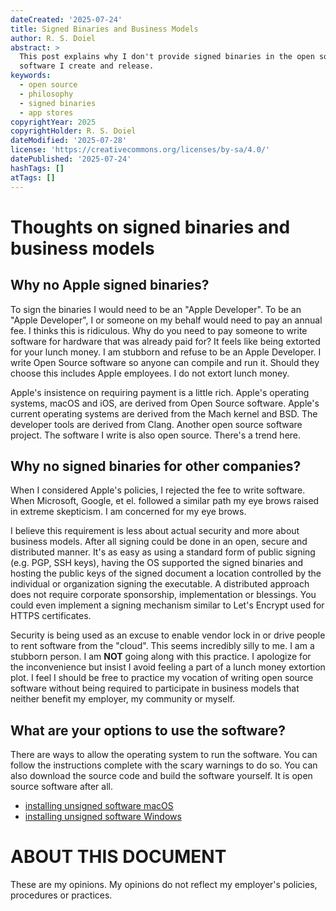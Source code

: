 ```yaml
---
dateCreated: '2025-07-24'
title: Signed Binaries and Business Models
author: R. S. Doiel
abstract: >
  This post explains why I don't provide signed binaries in the open source
  software I create and release.
keywords:
  - open source
  - philosophy
  - signed binaries
  - app stores
copyrightYear: 2025
copyrightHolder: R. S. Doiel
dateModified: '2025-07-28'
license: 'https://creativecommons.org/licenses/by-sa/4.0/'
datePublished: '2025-07-24'
hashTags: []
atTags: []
---
```


# Thoughts on signed binaries and business models

## Why no Apple signed binaries?

To sign the binaries I would need to be an "Apple Developer". To be an "Apple Developer", I or someone on my behalf would need to pay an annual fee. I thinks this is ridiculous. Why do you need to pay someone to write software for hardware that was already paid for? It feels like being extorted for your lunch money. I am stubborn and refuse to be an Apple Developer. I write Open Source software so anyone can compile and run it. Should they choose this includes Apple employees. I do not extort lunch money.

Apple's insistence on requiring payment is a little rich. Apple's operating systems, macOS and iOS, are derived from Open Source software. Apple's current operating systems are derived from the Mach kernel and BSD. The developer tools are derived from Clang. Another open source software project. The software I write is also open source. There's a trend here.

## Why no signed binaries for other companies?

When I considered Apple's policies, I rejected the fee to write software. When Microsoft, Google, et el. followed a similar path my eye brows raised in extreme skepticism. I am concerned for my eye brows.

I believe this requirement is less about actual security and more about business models. After all signing could be done in an open, secure and distributed manner. It's as easy as using a standard form of public signing (e.g. PGP, SSH keys), having the OS supported the signed binaries and hosting the public keys of the signed document a location controlled by the individual or organization signing the executable. A distributed approach does not require corporate sponsorship, implementation or blessings. You could even implement a signing mechanism similar to Let's Encrypt used for HTTPS certificates.

Security is being used as an excuse to enable vendor lock in or drive people to rent software from the "cloud". This seems incredibly silly to me. I am a stubborn person. I am **NOT** going along with this practice. I apologize for the inconvenience but insist I avoid feeling a part of a lunch money extortion plot. I feel I should be free to practice my vocation of writing open source software without being required to participate in business models that neither benefit my employer, my community or myself.

## What are your options to use the software?

There are ways to allow the operating system to run the software. You can follow the instructions complete with the scary warnings to do so. You can also download the source code and build the software yourself. It is open source software after all.

- [installing unsigned software macOS](INSTALL_NOTES_macOS.txt)
- [installing unsigned software Windows](INSTALL_NOTES_Windows.txt)

# ABOUT THIS DOCUMENT

These are my opinions. My opinions do not reflect my employer's policies, procedures or practices.

